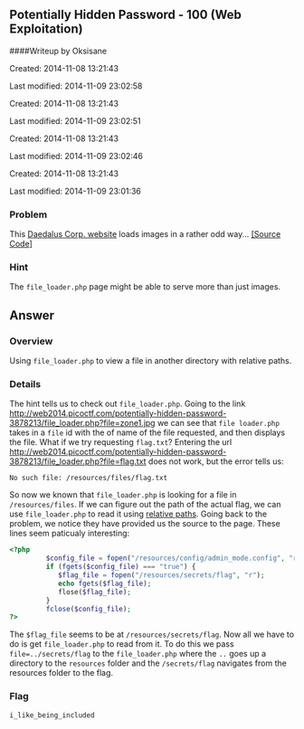 ## Potentially Hidden Password - 100 (Web Exploitation)
####Writeup by Oksisane

Created: 2014-11-08 13:21:43

Last modified: 2014-11-09 23:02:58


Created: 2014-11-08 13:21:43

Last modified: 2014-11-09 23:02:51


Created: 2014-11-08 13:21:43

Last modified: 2014-11-09 23:02:46


Created: 2014-11-08 13:21:43

Last modified: 2014-11-09 23:01:36


### Problem

This [Daedalus Corp. website](http://web2014.picoctf.com/potentially-hidden-password-3878213/) loads images in a rather odd way... [[Source Code]](https://picoctf.com/problem-static/web/potentially-hidden-password/index.phps)

### Hint

The `file_loader.php` page might be able to serve more than just images.

## Answer


### Overview

Using `file_loader.php` to view a file in another directory with relative paths.

### Details

The hint tells us to check out `file_loader.php`. Going to the link http://web2014.picoctf.com/potentially-hidden-password-3878213/file_loader.php?file=zone1.jpg we can see that `file loader.php` takes in a `file` id with the of name of the file requested, and then displays the file. What if we try requesting `flag.txt`? Entering the url http://web2014.picoctf.com/potentially-hidden-password-3878213/file_loader.php?file=flag.txt does not work, but the error tells us:
```
No such file: /resources/files/flag.txt
```
So now we known that `file_loader.php` is looking for a file in `/resources/files`. If we can figure out the path of the actual flag, we can use `file_loader.php` to read it using [relative paths](http://www.coffeecup.com/help/articles/absolute-vs-relative-pathslinks/). Going back to the problem, we notice they have provided us the source to the page. These lines seem paticualy interesting:
```php
<?php
	     $config_file = fopen("/resources/config/admin_mode.config", "r");
	     if (fgets($config_file) === "true") {
	        $flag_file = fopen("/resources/secrets/flag", "r");
	        echo fgets($flag_file);
	        flose($flag_file);
	     }
	     fclose($config_file);
?>
```
The `$flag_file` seems to be at `/resources/secrets/flag`. Now all we have to do is get `file_loader.php` to read from it. To do this we pass  `file=../secrets/flag` to the `file_loader.php` where the `..` goes up a directory to the `resources` folder and the `/secrets/flag` navigates from the resources folder to the flag.
### Flag
    i_like_being_included

